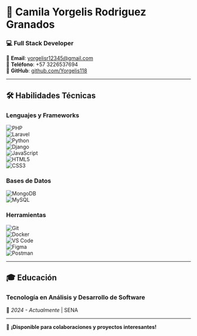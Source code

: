 # 🚀 **Camila Yorgelis Rodriguez Granados**  
### 💻 **Full Stack Developer**  

📧 **Email**: yorgelisr12345@gmail.com  
📱 **Teléfono**: +57 3226537694   
🐙 **GitHub**: [github.com/Yorgelis118](https://github.com/Yorgelis118)  

---

## 🛠 **Habilidades Técnicas**  

### **Lenguajes y Frameworks**  
![PHP](https://img.shields.io/badge/PHP-777BB4?style=flat&logo=php&logoColor=white)  
![Laravel](https://img.shields.io/badge/Laravel-Web%20Framework-FF2D20?style=flat&logo=laravel&logoColor=white)  
![Python](https://img.shields.io/badge/Python-3776AB?style=flat&logo=python&logoColor=white)  
![Django](https://img.shields.io/badge/Django-092E20?style=flat&logo=django&logoColor=white)  
![JavaScript](https://img.shields.io/badge/JavaScript-F7DF1E?style=flat&logo=javascript&logoColor=black)  
![HTML5](https://img.shields.io/badge/HTML5-E34F26?style=flat&logo=html5&logoColor=white)  
![CSS3](https://img.shields.io/badge/CSS3-1572B6?style=flat&logo=css3&logoColor=white)  

### **Bases de Datos**  
![MongoDB](https://img.shields.io/badge/MongoDB-47A248?style=flat&logo=mongodb&logoColor=white)  
![MySQL](https://img.shields.io/badge/MySQL-4479A1?style=flat&logo=mysql&logoColor=white)  

### **Herramientas**  
![Git](https://img.shields.io/badge/Git-F05032?style=flat&logo=git&logoColor=white)  
![Docker](https://img.shields.io/badge/Docker-2496ED?style=flat&logo=docker&logoColor=white)  
![VS Code](https://img.shields.io/badge/VS_Code-007ACC?style=flat&logo=visual-studio-code&logoColor=white)  
![Figma](https://img.shields.io/badge/Figma-F24E1E?style=flat&logo=figma&logoColor=white)  
![Postman](https://img.shields.io/badge/Postman-FF6C37?style=flat&logo=postman&logoColor=white)  

---

## 🎓 **Educación**  
### **Tecnología en Análisis y Desarrollo de Software**  
📅 *2024 - Actualmente* | SENA  

---

📢 **¡Disponible para colaboraciones y proyectos interesantes!**  
